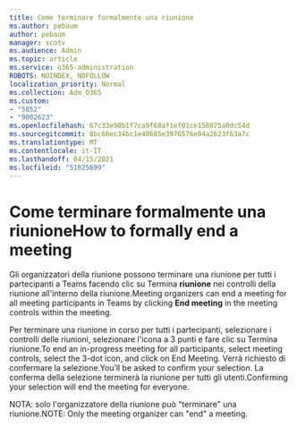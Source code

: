 ```yaml
---
title: Come terminare formalmente una riunione
ms.author: pebaum
author: pebaum
manager: scotv
ms.audience: Admin
ms.topic: article
ms.service: o365-administration
ROBOTS: NOINDEX, NOFOLLOW
localization_priority: Normal
ms.collection: Adm_O365
ms.custom:
- "5852"
- "9002623"
ms.openlocfilehash: 67c33e90b1f7ca9f68af1ef01ce158075a0dc54d
ms.sourcegitcommit: 8bc60ec34bc1e40685e3976576e04a2623f63a7c
ms.translationtype: MT
ms.contentlocale: it-IT
ms.lasthandoff: 04/15/2021
ms.locfileid: "51825699"
---
```

# <a name="how-to-formally-end-a-meeting"></a><span data-ttu-id="c43d3-102">Come terminare formalmente una riunione</span><span class="sxs-lookup"><span data-stu-id="c43d3-102">How to formally end a meeting</span></span>

<span data-ttu-id="c43d3-103">Gli organizzatori della riunione possono terminare una riunione per tutti i partecipanti a Teams facendo clic su Termina **riunione** nei controlli della riunione all'interno della riunione.</span><span class="sxs-lookup"><span data-stu-id="c43d3-103">Meeting organizers can end a meeting for all meeting participants in Teams by clicking **End meeting** in the meeting controls within the meeting.</span></span>  

<span data-ttu-id="c43d3-104">Per terminare una riunione in corso per tutti i partecipanti, selezionare i controlli delle riunioni, selezionare l'icona a 3 punti e fare clic su Termina riunione.</span><span class="sxs-lookup"><span data-stu-id="c43d3-104">To end an in-progress meeting for all participants, select meeting controls, select the 3-dot icon, and click on End Meeting.</span></span> <span data-ttu-id="c43d3-105">Verrà richiesto di confermare la selezione.</span><span class="sxs-lookup"><span data-stu-id="c43d3-105">You’ll be asked to confirm your selection.</span></span> <span data-ttu-id="c43d3-106">La conferma della selezione terminerà la riunione per tutti gli utenti.</span><span class="sxs-lookup"><span data-stu-id="c43d3-106">Confirming your selection will end the meeting for everyone.</span></span>

<span data-ttu-id="c43d3-107">NOTA: solo l'organizzatore della riunione può "terminare" una riunione.</span><span class="sxs-lookup"><span data-stu-id="c43d3-107">NOTE: Only the meeting organizer can "end" a meeting.</span></span>